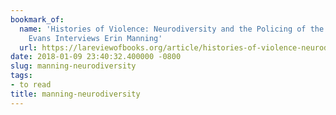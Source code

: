 ```yaml
---
bookmark_of:
  name: 'Histories of Violence: Neurodiversity and the Policing of the Norm: Brad
    Evans Interviews Erin Manning'
  url: https://lareviewofbooks.org/article/histories-of-violence-neurodiversity-and-the-policing-of-the-norm/#!
date: 2018-01-09 23:40:32.400000 -0800
slug: manning-neurodiversity
tags:
- to read
title: manning-neurodiversity
---
```

